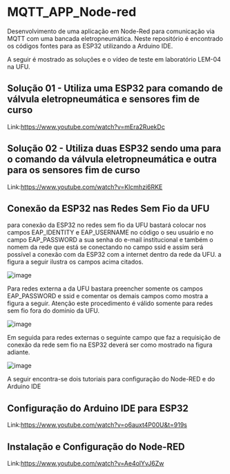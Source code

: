 # MQTT_APP_Node-red
Desenvolvimento de uma aplicação em Node-Red para comunicação via MQTT com uma bancada eletropneumática.
Neste repositório é encontrado os códigos fontes para as ESP32 utilizando a Arduino IDE.

A seguir é mostrado as soluções e o vídeo de teste em laboratório LEM-04 na UFU.
## Solução 01 - Utiliza uma ESP32 para comando de válvula eletropneumática e sensores fim de curso
Link:https://www.youtube.com/watch?v=mEra2RuekDc
## Solução 02 - Utiliza duas ESP32 sendo uma para o comando da válvula eletropneumática e outra para os sensores fim de curso
Link:https://www.youtube.com/watch?v=Klcmhzi6RKE
## Conexão da ESP32 nas Redes Sem Fio da UFU
para conexão da ESP32 no redes sem fio da UFU bastará colocar nos campos  EAP_IDENTITY e EAP_USERNAME no código o seu usuário e no campo EAP_PASSWORD a sua senha do e-mail institucional e também o nomem da rede que está se conectando no campo ssid e assim será possível a conexão com da ESP32 com a internet dentro da rede da UFU. a figura a seguir ilustra os campos acima citados.

![image](https://github.com/MAPL-UFU/MQTT_APP_Node-red/assets/36203529/6af8e5d6-6a9a-4c3c-9406-07faeec33fd4)

Para redes externa a da UFU bastara preencher somente os campos EAP_PASSWORD e ssid e comentar os demais campos como mostra a figura a seguir. Atenção este procedimento é válido somente para redes sem fio fora do dominio da UFU.

![image](https://github.com/MAPL-UFU/MQTT_APP_Node-red/assets/36203529/aefb1c44-8e4f-40ef-970c-4b4ba78f46ac)

Em seguida para redes externas o seguinte campo que faz a requisição de conexão da rede sem fio na ESP32  deverá ser como mostrado na figura adiante.

![image](https://github.com/MAPL-UFU/MQTT_APP_Node-red/assets/36203529/48209cf6-796d-4d27-88c2-474c562158fe)


A seguir encontra-se dois tutoriais para configuração do Node-RED e do Arduino IDE
## Configuração do Arduino IDE para ESP32
Link:https://www.youtube.com/watch?v=o6auxt4P00U&t=919s
## Instalação e Configuração do Node-RED
Link:https://www.youtube.com/watch?v=Ae4olYvJ6Zw

